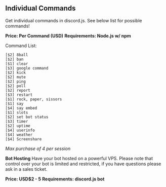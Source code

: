 ## Individual Commands
Get individual commands in discord.js. See below list for possible commands!

**Price: Per Command (USD)**
**Requirements: Node.js w/ npm**

Command List:
```
[$2] 8ball
[$2] ban
[$1] clear
[$3] google command
[$2] kick
[$2] mute
[$2] ping
[$2] poll
[$2] report
[$3] restart
[$1] rock, paper, sissors
[$1] say
[$4] say embed
[$1] slots
[$2] set bot status
[$3] timer
[$2] uptime
[$4] userinfo
[$4] weather
[$4] Screenshare
```
*Max purchase of 4 per session*

**__Bot Hosting__**
Have your bot hosted on a powerful VPS. Please note that control over your bot is limited and restricted, if you have questions please ask in a sales ticket.

**Price: USD$2 - 5**
**Requirements: discord.js bot**

